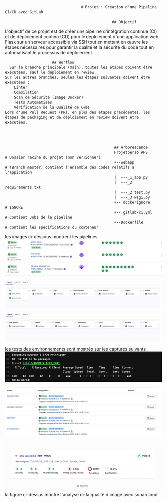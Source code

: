                                       # Projet : Création d'une Pipeline CI/CD avec GitLab

                                                    ## Objectif
L'objectif de ce projet est de créer une pipeline d'intégration continue (CI) et de déploiement continu (CD) pour le déploiement d'une application web Flask sur un serveur accessible via SSH tout en mettant en œuvre les étapes nécessaires pour garantir la qualité et la sécurité du code tout en automatisant le processus de déploiement.
                                                      
						 ## Worflow 
      Sur la branche principale (main), toutes les étapes doivent être exécutées, sauf le déploiement en review.
    Sur les autres branches, seules les étapes suivantes doivent être exécutées :
        Linter
        Compilation
        Scan de Sécurité (Image Docker)
        Tests Automatisés
        Vérification de la Qualité de Code
    Lors d'une Pull Request (PR), en plus des étapes précédentes, les étapes de packaging et de déploiement en review doivent être exécutées.




                                                     ## Arborescence 
                                                     Projetperso AHS               # Dossier racine du projet (non versionner)
                                                     +--webapp                    # (Branch master) contient l'ensemble des codes relatifs a l'appication
                                                     |  +--_1_app.py               
                                                     |  +--_2 requirements.txt     
                                                     |  +--_2 test.py                              
                                                     |  +--_3 wsgi.py                             
                                                     +--.dockerignore              # IGNORE
                                                     +--.gitlab-ci.yml              # Contient Jobs de la pipeline 
                                                     +--Dockerfile                # contient les specifications du conteneur

	   
les images ci-dessous montrent les pipelines 
![Cover](https://github.com/Hamadou9203/mini-projet-ahs/blob/main/img/%20pipeline1.png)

![Cover](https://github.com/Hamadou9203/mini-projet-ahs/blob/main/img/pipeline2.png)

![Cover](https://github.com/Hamadou9203/mini-projet-ahs/blob/main/img/pipeline3.png)

les tests des environnements sont montrés sur les captures suivants 
![Cover](https://github.com/Hamadou9203/mini-projet-ahs/blob/main/img/test1.png)

![Cover](https://github.com/Hamadou9203/mini-projet-ahs/blob/main/img/env1.png)

![Cover](https://github.com/Hamadou9203/mini-projet-ahs/blob/main/img/sonar.png)             
la figure ci-dessus montre l'analyse de la qualité d'image avec sonarcloud

                      

												
						                          
